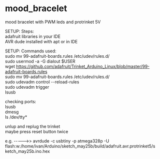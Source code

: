 # mood_bracelet
mood bracelet with PWM leds and protrinket 5V

SETUP: Steps:</br>
adafruit libraries in your IDE</br>
AVR dude installed with apt or in IDE</br>

SETUP: Commands used:</br>
sudo mv 99-adafruit-boards.rules /etc/udev/rules.d/</br>
sudo usermod -a -G dialout $USER</br>
wget https://github.com/adafruit/Trinket_Arduino_Linux/blob/master/99-adafruit-boards.rules</br>
sudo mv 99-adafruit-boards.rules /etc/udev/rules.d/</br>
sudo udevadm control --reload-rules</br>
sudo udevadm trigger</br>
lsusb


checking ports:</br>
 lsusb</br>
 dmesg</br>
 ls /dev/tty*</br>

unlup and replug the trinket</br>
maybe press reset button twice</br>

e.g. ----->>      avrdude -c usbtiny -p atmega328p -U flash:w:/home/ivan/Arduino/sketch_may25b/build/adafruit.avr.protrinket5/sketch_may25b.ino.hex
